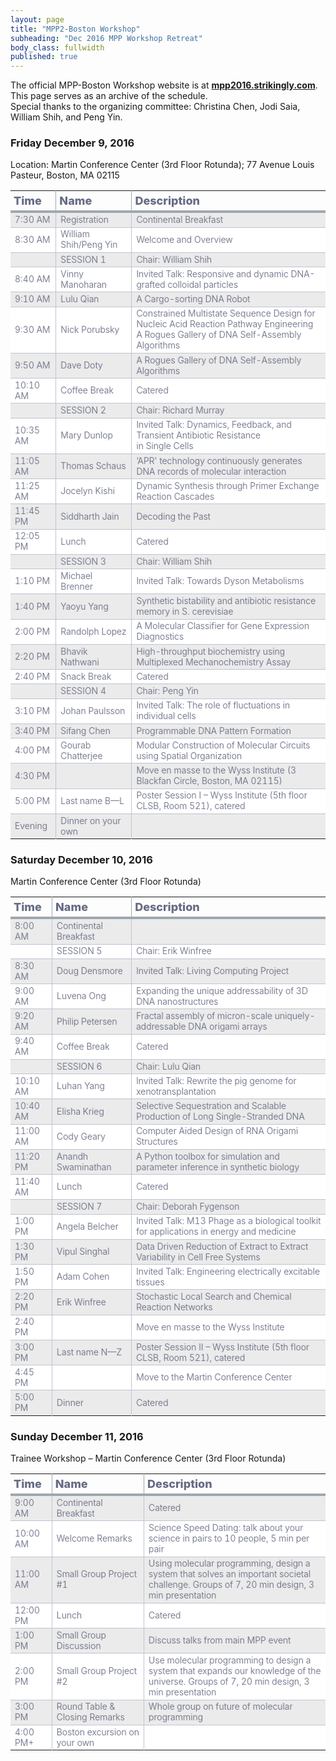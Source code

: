 ```yaml
---
layout: page
title: "MPP2-Boston Workshop"
subheading: "Dec 2016 MPP Workshop Retreat"
body_class: fullwidth
published: true
---
```


<style>

body {
  font-size: 14px;
  font-weight: 400;
  text-rendering: optimizeLegibility;
}

table {
  border-collapse: collapse;
}

div.table-title {
  display: block;
  margin: auto;
  max-width: 600px;
  padding:5px;
  width: 100%;
}

.table-title h3 {
   color: #cc0000;
   font-size: 30px;
   font-weight: 400;
   font-style:normal;
   font-family: "Roboto", helvetica, arial, sans-serif;
   text-shadow: -1px -1px 1px rgba(0, 0, 0, 0.1);
   text-transform:uppercase;
}


/*** Table Styles **/

.table-fill {
  background: white;
  border-radius:3px;
  border-collapse: collapse;
  height: 320px;
  margin: auto;
  max-width: 600px;
  padding: 5px;
  width: 100%;
  box-shadow: 0 5px 10px rgba(0, 0, 0, 0.1);
  animation: float 5s infinite;
}

th {
  /*color:#cc0000;*/
  border-bottom:4px solid #9ea7af;
  border-right: 1px solid #9ea7af;
  font-size:18px;
  font-weight: 800;
  padding:5px;
  text-align:left;
  /*text-shadow: 0 1px 1px rgba(0, 0, 0, 0.1);*/
  vertical-align:middle;
}

th:first-child {
  border-top-left-radius:3px;
}

th:last-child {
  border-top-right-radius:3px;
  border-right:none;
}

tr {
  border-top: 1px solid #C1C3D1;
  border-bottom-: 1px solid #C1C3D1;
  color:#666B85;
  font-size:14px;
  font-weight:normal;
  text-shadow: 0 1px 1px rgba(256, 256, 256, 0.1);
}

tr:hover td {
  background:#4E5066;
  color:#FFFFFF;
  border-top: 1px solid #22262e;
  border-bottom: 1px solid #22262e;
}

tr:first-child {
  border-top:none;
}

tr:last-child {
  border-bottom:none;
}

tr:nth-child(odd) td {
  background:#EBEBEB;
}

tr:nth-child(odd):hover td {
  background:#4E5066;
}

tr:last-child td:first-child {
  border-bottom-left-radius:3px;
}

tr:last-child td:last-child {
  border-bottom-right-radius:3px;
}

td {
  background:#FFFFFF;
  text-align:left;
  vertical-align:middle;
  font-weight:300;
  font-size:14px;
  text-shadow: -1px -1px 1px rgba(0, 0, 0, 0.1);
  border-right: 1px solid #C1C3D1;
  max-width: 500px;
}

td:last-child {
  border-right: 0px;
}

th.text-left {
  text-align: left;
}

th.text-center {
  text-align: center;
}

th.text-right {
  text-align: right;
}

td.text-left {
  text-align: left;
}

td.text-center {
  text-align: center;
}

td.text-right {
  text-align: right;
}
</style>


The official MPP-Boston Workshop website is at **[mpp2016.strikingly.com](http://mpp2016.strikingly.com/)**. This page serves as an archive of the schedule.<br>Special thanks to the organizing committee: Christina Chen, Jodi Saia, William Shih, and Peng Yin.

### Friday December 9, 2016

Location: Martin Conference Center (3rd Floor Rotunda); 77 Avenue Louis Pasteur, Boston, MA 02115

|Time|Name|Description|
|-|-|-|
|7:30 AM|Registration|Continental Breakfast|
|8:30 AM|William Shih/Peng Yin|Welcome and Overview|
||SESSION 1|Chair: William Shih|
|8:40 AM|Vinny Manoharan |Invited Talk: Responsive and dynamic DNA-grafted colloidal particles|
|9:10 AM|Lulu Qian|A Cargo-sorting DNA Robot|
|9:30 AM|Nick Porubsky |Constrained Multistate Sequence Design for Nucleic Acid Reaction Pathway Engineering A Rogues Gallery of DNA Self-Assembly Algorithms|
|9:50 AM|Dave Doty|A Rogues Gallery of DNA Self-Assembly Algorithms|
|10:10 AM|Coffee Break|Catered|
||SESSION 2|Chair: Richard Murray|
|10:35 AM|Mary Dunlop|Invited Talk: Dynamics, Feedback, and Transient Antibiotic Resistance<br>in Single Cells|
|11:05 AM|Thomas Schaus|‘APR' technology continuously generates DNA records of molecular interaction|
|11:25 AM|Jocelyn Kishi|Dynamic Synthesis through Primer Exchange Reaction Cascades|
|11:45 PM|Siddharth Jain|Decoding the Past|
|12:05 PM|Lunch|Catered|
||SESSION 3|Chair: William Shih|
|1:10 PM|Michael Brenner|Invited Talk: Towards Dyson Metabolisms|
|1:40 PM|Yaoyu Yang|Synthetic bistability and antibiotic resistance memory in S. cerevisiae|
|2:00 PM|Randolph Lopez|A Molecular Classifier for Gene Expression Diagnostics|
|2:20 PM|Bhavik Nathwani|High-throughput biochemistry using Multiplexed Mechanochemistry Assay|
|2:40 PM|Snack Break|Catered|
||SESSION 4|Chair: Peng Yin|
|3:10 PM|Johan Paulsson |Invited Talk: The role of fluctuations in individual cells|
|3:40 PM|Sifang Chen |Programmable DNA Pattern Formation|
|4:00 PM|Gourab Chatterjee |Modular Construction of Molecular Circuits using Spatial Organization|
|4:30 PM||Move en masse to the Wyss Institute (3 Blackfan Circle, Boston, MA 02115)|
|5:00 PM|Last name B—L|Poster Session I – Wyss Institute (5th floor CLSB, Room 521), catered|
|Evening|Dinner on your own||

### Saturday December 10, 2016

Martin Conference Center (3rd Floor Rotunda)

|Time|Name|Description|
|-|-|-|
|8:00 AM|Continental Breakfast||
||SESSION 5|Chair: Erik Winfree|
|8:30 AM|Doug Densmore|Invited Talk: Living Computing Project|
|9:00 AM|Luvena Ong|Expanding the unique addressability of 3D DNA nanostructures|
|9:20 AM|Philip Petersen|Fractal assembly of micron-scale uniquely-addressable DNA origami arrays|
|9:40 AM|Coffee Break|Catered|
||SESSION 6|Chair: Lulu Qian|
|10:10 AM|Luhan Yang|Invited Talk: Rewrite the pig genome for xenotransplantation|
|10:40 AM|Elisha Krieg|Selective Sequestration and Scalable Production of Long Single-Stranded DNA|
|11:00 AM|Cody Geary|Computer Aided Design of RNA Origami Structures|
|11:20 PM|Anandh Swaminathan|A Python toolbox for simulation and parameter inference in synthetic biology|
|11:40 AM|Lunch|Catered|
||SESSION 7|Chair: Deborah Fygenson|
|1:00 PM|Angela Belcher|Invited Talk: M13 Phage as a biological toolkit for applications in energy and medicine|
|1:30 PM|Vipul Singhal|Data Driven Reduction of Extract to Extract Variability in Cell Free Systems|
|1:50 PM|Adam Cohen|Invited Talk: Engineering electrically excitable tissues|
|2:20 PM|Erik Winfree|Stochastic Local Search and Chemical Reaction Networks|
|2:40 PM||Move en masse to the Wyss Institute|
|3:00 PM|Last name N—Z|Poster Session II – Wyss Institute (5th floor CLSB, Room 521), catered|
|4:45 PM||Move to the Martin Conference Center|
|5:00 PM|Dinner|Catered|

### Sunday December 11, 2016

Trainee Workshop – Martin Conference Center (3rd Floor Rotunda)

|Time|Name|Description|
|-|-|-|
|9:00 AM|Continental Breakfast|Catered|
|10:00 AM|Welcome Remarks|Science Speed Dating: talk about your science in pairs to 10 people, 5 min per pair|
|11:00 AM|Small Group Project #1|Using molecular programming, design a system that solves an important societal challenge. Groups of 7, 20 min design, 3 min presentation|
|12:00 PM|Lunch|Catered|
|1:00 PM|Small Group Discussion|Discuss talks from main MPP event|
|2:00 PM|Small Group Project #2|Use molecular programming to design a system that expands our knowledge of the universe. Groups of 7, 20 min design, 3 min presentation|
|3:00 PM|Round Table & Closing Remarks|Whole group on future of molecular programming|
|4:00 PM+|Boston excursion on your own||
